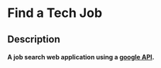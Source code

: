 # Find a Tech Job

## Description
#### A job search web application using a [google API](https://cloud.google.com/talent-solution/job-search/v3/docs/basics).
